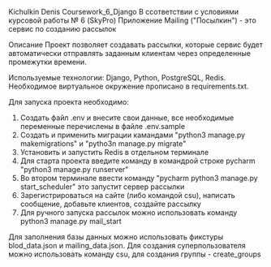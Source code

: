 
Kichulkin Denis Coursework_6_Django 
В ссответствии с условиями курсовой работы № 6 (SkyPro)
Приложение Mailing ("Посылкин") - это сервис по созданию рассылок

Описание
Проект позволяет создавать рассылки, которые сервис будет автоматически отправлять заданным клиентам через определенные промежутки времени.

Используемые технологии: Django, Python, PostgreSQL, Redis. Необходимое виртуальное окружение прописано в requirements.txt.

Для запуска проекта необходимо:

1) Создать файл .env и внесите свои данные, все необходимые переменные перечислены в файле .env.sample
2) Создать и применить миграции камандами "python3 manage.py makemigrations" и "pytho3n manage.py migrate"
3) Установить и запустить Redis в отдельном терминале
4) Для старта проекта введите команду в командрой строке pycharm "python3 manage.py runserver"
5) Во втором терминале ввести команду "pycharm python3 manage.py start_scheduler" это запустит сервер рассылки 
6) Зарегистрироваться на сайте (либо командой csu), написать сообщение, добавьте клиентов, создайте рассылку
7) Для ручного запуска рассылок можно использовать команду python3 manage.py mail_start
 

Для заполнения базы данных можно использовать фикстуры blod_data.json и mailing_data.json.
Для создания суперпользователя можно использовать команду csu, для создания группы - create_groups

